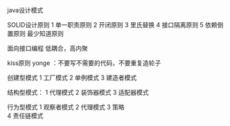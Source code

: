 java设计模式 

SOLID设计原则 
1 单一职责原则
2 开闭原则
3 里氏替换
4 接口隔离原则
5 依赖倒置原则 
  最少知道原则


面向接口编程
低耦合，高内聚

kiss原则
yonge ：不要写不需要的代码，不要重复造轮子


创建型模式
1 工厂模式
2 单例模式
3 建造者模式

结构型模式：
1 代理模式
2 装饰器模式
3 适配器模式
 

行为型模式
1 观察者模式
2 代理模式
3 策略    
4 责任链模式




